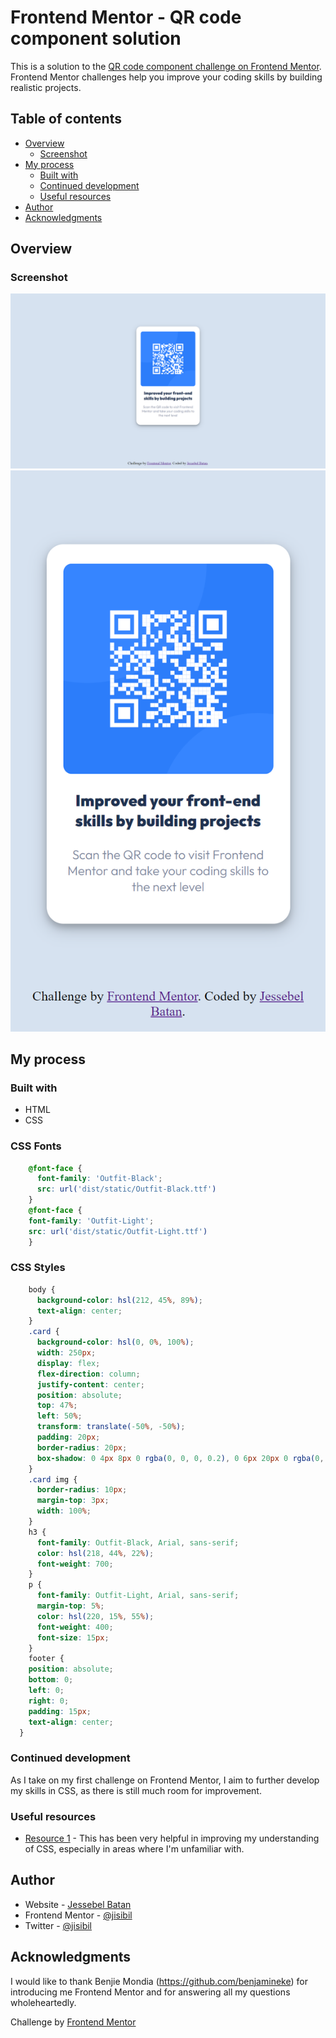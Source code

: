 # Frontend Mentor - QR code component solution

This is a solution to the [QR code component challenge on Frontend Mentor](https://www.frontendmentor.io/challenges/qr-code-component-iux_sIO_H). Frontend Mentor challenges help you improve your coding skills by building realistic projects. 

## Table of contents

- [Overview](#overview)
  - [Screenshot](#screenshot)
- [My process](#my-process)
  - [Built with](#built-with)
  - [Continued development](#continued-development)
  - [Useful resources](#useful-resources)
- [Author](#author)
- [Acknowledgments](#acknowledgments)

## Overview

### Screenshot

![QR Code](images/desktop-overview.png)
![QR Code](images/mobile-overview.png)

## My process

### Built with

- HTML
- CSS

### CSS Fonts

```CSS fonts
    @font-face {
      font-family: 'Outfit-Black';
      src: url('dist/static/Outfit-Black.ttf')
    }
    @font-face {
    font-family: 'Outfit-Light';
    src: url('dist/static/Outfit-Light.ttf')
    }
```
### CSS Styles

```CSS styles
    body {
      background-color: hsl(212, 45%, 89%);
      text-align: center;
    }
    .card {
      background-color: hsl(0, 0%, 100%);
      width: 250px;
      display: flex;
      flex-direction: column;
      justify-content: center;
      position: absolute;
      top: 47%;
      left: 50%;
      transform: translate(-50%, -50%);
      padding: 20px;
      border-radius: 20px;
      box-shadow: 0 4px 8px 0 rgba(0, 0, 0, 0.2), 0 6px 20px 0 rgba(0, 0, 0, 0.19);
    }
    .card img {
      border-radius: 10px;
      margin-top: 3px;
      width: 100%;
    }
    h3 {
      font-family: Outfit-Black, Arial, sans-serif;
      color: hsl(218, 44%, 22%);
      font-weight: 700;
    }
    p {
      font-family: Outfit-Light, Arial, sans-serif;
      margin-top: 5%;
      color: hsl(220, 15%, 55%);
      font-weight: 400;
      font-size: 15px;
    }
    footer {
    position: absolute;
    bottom: 0;
    left: 0;
    right: 0;
    padding: 15px;
    text-align: center;
  }
```

### Continued development

As I take on my first challenge on Frontend Mentor, I aim to further develop my skills in CSS, as there is still much room for improvement.

### Useful resources

- [Resource 1](https://www.w3schools.com/) - This has been very helpful in improving my understanding of CSS, especially in areas where I'm unfamiliar with.

## Author

- Website - [Jessebel Batan](https://github.com/jisibil)
- Frontend Mentor - [@jisibil](https://www.frontendmentor.io/profile/jisibil)
- Twitter - [@jisibil](https://www.twitter.com/jisibil)

## Acknowledgments

I would like to thank Benjie Mondia (https://github.com/benjamineke) for introducing me Frontend Mentor and for answering all my questions wholeheartedly.

Challenge by [Frontend Mentor](https://www.frontendmentor.io?ref=challenge)
